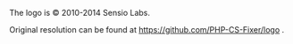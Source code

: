 The logo is © 2010-2014 Sensio Labs.

Original resolution can be found at https://github.com/PHP-CS-Fixer/logo .
